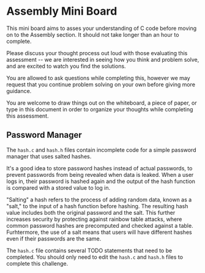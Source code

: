 # Assembly Mini Board

This mini board aims to asses your understanding of C code before moving on to the Assembly section.
It should not take longer than an hour to complete.

Please discuss your thought process out loud with those evaluating this assessment -- we are interested in seeing how you think and problem solve, and are excited to watch you find the solutions.

You are allowed to ask questions while completing this, however we may request that you continue problem solving on your own before giving more guidance.

You are welcome to draw things out on the whiteboard, a piece of paper, or type in this document in order to organize your thoughts while completing this assessment.

## Password Manager

The `hash.c` and `hash.h` files contain incomplete code for a simple password manager that uses salted hashes. 

It's a good idea to store password hashes instead of actual passwords, to prevent passwords from being revealed when data is leaked. When a user logs in, their password is hashed again and the output of the hash function is compared with a stored value to log in.

"Salting" a hash refers to the process of adding random data, known as a "salt," to the input of a hash function before hashing. The resulting hash value includes both the original password and the salt. This further increases security by protecting against rainbow table attacks, where common password hashes are precomputed and checked against a table. Furhtermore, the use of a salt means that users will have different hashes even if their passwords are the same.

The `hash.c` file contains several TODO statements that need to be completed. You should only need to edit the `hash.c` and `hash.h` files to complete this challenge. 

